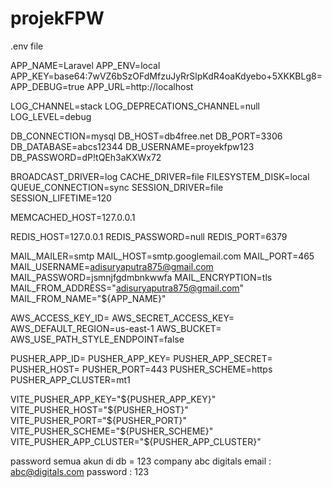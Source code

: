 # projekFPW
 
 .env file
 
APP_NAME=Laravel
APP_ENV=local
APP_KEY=base64:7wVZ6bSzOFdMfzuJyRrSlpKdR4oaKdyebo+5XKKBLg8=
APP_DEBUG=true
APP_URL=http://localhost

LOG_CHANNEL=stack
LOG_DEPRECATIONS_CHANNEL=null
LOG_LEVEL=debug

DB_CONNECTION=mysql
DB_HOST=db4free.net
DB_PORT=3306
DB_DATABASE=abcs12344
DB_USERNAME=proyekfpw123
DB_PASSWORD=dP!tQEh3aKXWx72

BROADCAST_DRIVER=log
CACHE_DRIVER=file
FILESYSTEM_DISK=local
QUEUE_CONNECTION=sync
SESSION_DRIVER=file
SESSION_LIFETIME=120

MEMCACHED_HOST=127.0.0.1

REDIS_HOST=127.0.0.1
REDIS_PASSWORD=null
REDIS_PORT=6379

MAIL_MAILER=smtp
MAIL_HOST=smtp.googlemail.com
MAIL_PORT=465
MAIL_USERNAME=adisuryaputra875@gmail.com
MAIL_PASSWORD=jsmnjfgdmbnkwwfa
MAIL_ENCRYPTION=tls
MAIL_FROM_ADDRESS="adisuryaputra875@gmail.com"
MAIL_FROM_NAME="${APP_NAME}"

AWS_ACCESS_KEY_ID=
AWS_SECRET_ACCESS_KEY=
AWS_DEFAULT_REGION=us-east-1
AWS_BUCKET=
AWS_USE_PATH_STYLE_ENDPOINT=false

PUSHER_APP_ID=
PUSHER_APP_KEY=
PUSHER_APP_SECRET=
PUSHER_HOST=
PUSHER_PORT=443
PUSHER_SCHEME=https
PUSHER_APP_CLUSTER=mt1

VITE_PUSHER_APP_KEY="${PUSHER_APP_KEY}"
VITE_PUSHER_HOST="${PUSHER_HOST}"
VITE_PUSHER_PORT="${PUSHER_PORT}"
VITE_PUSHER_SCHEME="${PUSHER_SCHEME}"
VITE_PUSHER_APP_CLUSTER="${PUSHER_APP_CLUSTER}"

password semua akun di db = 123
company abc digitals
email : abc@digitals.com
password : 123
